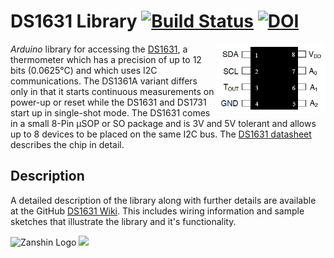 # DS1631 Library [![Build Status](https://travis-ci.org/SV-Zanshin/DS1631.svg?branch=master)](https://travis-ci.org/SV-Zanshin/DS1631) [![DOI](https://www.zenodo.org/badge/100991559.svg)](https://www.zenodo.org/badge/latestdoi/100991559)
<img src="https://github.com/SV-Zanshin/DS1631/blob/master/Images/DS1631.png" width="175" align="right"/> *Arduino* library for accessing the [DS1631](https://www.maximintegrated.com/en/products/analog/sensors-and-sensor-interface/DS1631.html), a thermometer which has a precision of up to 12 bits (0.0625°C) and which uses I2C communications. The DS1361A variant differs only in that it starts continuous measurements on power-up or reset while the DS1631 and DS1731 start up in single-shot mode. The DS1631 comes in a small 8-Pin µSOP or SO package and is 3V and 5V tolerant and allows up to 8 devices to be placed on the same I2C bus. The [DS1631 datasheet](https://datasheets.maximintegrated.com/en/ds/DS1631-DS1731.pdf) describes the chip in detail.

## Description
A detailed description of the library along with further details are available at the GitHub [DS1631 Wiki](https://github.com/SV-Zanshin/DS1631/wiki). This includes wiring information and sample sketches that illustrate the library and it's functionality.

![Zanshin Logo](https://www.sv-zanshin.com/r/images/site/gif/zanshinkanjitiny.gif) <img src="https://www.sv-zanshin.com/r/images/site/gif/zanshintext.gif" width="75"/>
